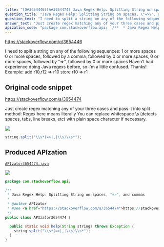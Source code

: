 ```yaml
---
title: "[Q#3654446][A#3654474] Java Regex Help: Splitting String on spaces, \"=>\", and commas"
question_title: "Java Regex Help: Splitting String on spaces, \"=>\", and commas"
question_text: "I need to split a string on any of the following sequences: 1 or more spaces 0 or more spaces, followed by a comma, followed by 0 or more spaces, 0 or more spaces, followed by \"=>\", followed by 0 or more spaces Haven't had experience doing Java regexs before, so I'm a little confused. Thanks! Example: add  r10,r12 => r10 store r10 => r1"
answer_text: "Just create regex matching any of your three cases and pass it into split method: Regex here means literally You can replace whitespace \\\\s (detects spaces, tabs, line breaks, etc) with plain space character  if necessary."
apization_code: "package com.stackoverflow.api;  /**  * Java Regex Help: Splitting String on spaces, \"=>\", and commas  *  * @author APIzator  * @see <a href=\"https://stackoverflow.com/a/3654474\">https://stackoverflow.com/a/3654474</a>  */ public class APIzator3654474 {    public static void help(String string) throws Exception {     string.split(\"\\\\s*(=>|,|\\\\s)\\\\s*\");   } }"
---
```


https://stackoverflow.com/q/3654446

I need to split a string on any of the following sequences:
1 or more spaces
0 or more spaces, followed by a comma, followed by 0 or more spaces,
0 or more spaces, followed by &quot;=&gt;&quot;, followed by 0 or more spaces
Haven&#x27;t had experience doing Java regexs before, so I&#x27;m a little confused. Thanks!
Example:
add  r10,r12 =&gt; r10
store r10 =&gt; r1



## Original code snippet

https://stackoverflow.com/a/3654474

Just create regex matching any of your three cases and pass it into split method:
Regex here means literally
You can replace whitespace \\s (detects spaces, tabs, line breaks, etc) with plain space character  if necessary.

<div class="code-logo"><img src="/stackoverflow.png" /></div>

```java
string.split("\\s*(=>|,|\\s)\\s*");
```

## Produced APIzation

[`APIzator3654474.java`](https://github.com/pasqualesalza/apization/raw/main/data/search/APIzator3654474.java)

<div class="code-logo"><img src="/apizator.png" /></div>

```java
package com.stackoverflow.api;

/**
 * Java Regex Help: Splitting String on spaces, "=>", and commas
 *
 * @author APIzator
 * @see <a href="https://stackoverflow.com/a/3654474">https://stackoverflow.com/a/3654474</a>
 */
public class APIzator3654474 {

  public static void help(String string) throws Exception {
    string.split("\\s*(=>|,|\\s)\\s*");
  }
}

```